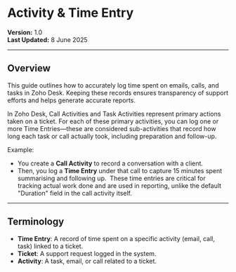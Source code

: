 # Activity & Time Entry

**Version:** 1.0  
**Last Updated:** 8 June 2025  

---

## Overview


This guide outlines how to accurately log time spent on emails, calls, and tasks in Zoho Desk. Keeping these records ensures transparency of support efforts and helps generate accurate reports.

In Zoho Desk, Call Activities and Task Activities represent primary actions taken on a ticket. For each of these primary activities, you can log one or more Time Entries—these are considered sub-activities that record how long each task or call actually took, including preparation and follow-up.


Example:

  - You create a **Call Activity** to record a conversation with a client.  
  - Then, you log a **Time Entry** under that call to capture 15 minutes spent summarising and following up.  
These time entries are critical for tracking actual work done and are used in reporting, unlike the default "Duration" field in the call activity itself.

---

## Terminology

- **Time Entry**: A record of time spent on a specific activity (email, call, task) linked to a ticket.  
- **Ticket**: A support request logged in the system.  
- **Activity**: A task, email, or call related to a ticket.  